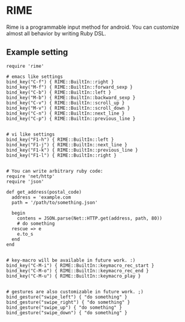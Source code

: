 RIME
======
Rime is a programmable input method for android. You can customize
almost all behavior by writing Ruby DSL.

Example setting
-------------------

    require 'rime'

    # emacs like settings
    bind_key("C-f") { RIME::BuiltIn::right }
    bind_key("M-f") { RIME::BuiltIn::forward_sexp }
    bind_key("C-b") { RIME::BuiltIn::left }
    bind_key("M-b") { RIME::BuiltIn::backward_sexp }
    bind_key("C-v") { RIME::BuiltIn::scroll_up }
    bind_key("M-v") { RIME::BuiltIn::scroll_down }
    bind_key("C-n") { RIME::BuiltIn::next_line }
    bind_key("C-p") { RIME::BuiltIn::previous_line }


    # vi like settings
    bind_key("F1-h") { RIME::BuiltIn::left }
    bind_key("F1-j") { RIME::BuiltIn::next_line }
    bind_key("F1-k") { RIME::BuiltIn::previous_line }
    bind_key("F1-l") { RIME::BuiltIn::right }


    # You can write arbitrary ruby code:
    require 'net/http'
    require 'json'

    def get_address(postal_code)
      address = 'example.com
      path = '/path/to/something.json'

      begin
        contens = JSON.parse(Net::HTTP.get(address, path, 80))
        # do something
      rescue => e
        e.to_s
      end
    end


    # key-macro will be available in future work. :)
    bind_key("C-M-i") { RIME::BuiltIn::keymacro_rec_start }
    bind_key("C-M-o") { RIME::BuiltIn::keymacro_rec_end }
    bind_key("C-M-u") { RIME::BuiltIn::keymacro_play }


    # gestures are also customizable in future work. ;)
    bind_gesture("swipe_left") { "do something" }
    bind_gesture("swipe_right") { "do something" }
    bind_gesture("swipe_up") { "do something" }
    bind_gesture("swipe_down") { "do something" }


